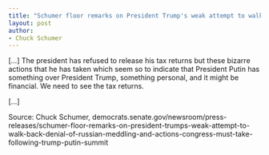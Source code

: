 ```yaml
---
title: "Schumer floor remarks on President Trump's weak attempt to walk back denial of Russian meddling and actions congress must take following Trump-Putin summit"
layout: post
author:
- Chuck Schumer
---
```


[…] The president has refused to release his tax returns but these bizarre actions that he has taken which seem so to indicate that President Putin has something over President Trump, something personal, and it might be financial. We need to see the tax returns.

[…]

Source: Chuck Schumer, democrats.senate.gov/newsroom/press-releases/schumer-floor-remarks-on-president-trumps-weak-attempt-to-walk-back-denial-of-russian-meddling-and-actions-congress-must-take-following-trump-putin-summit
